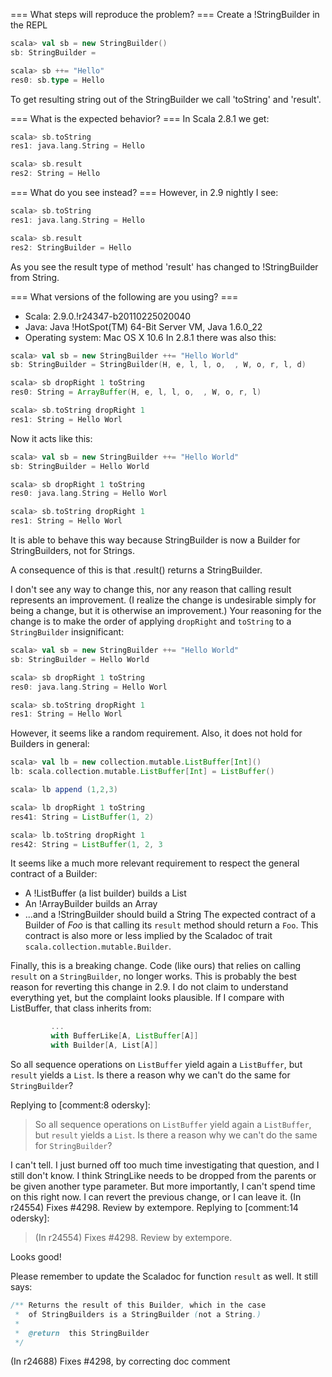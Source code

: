 === What steps will reproduce the problem? ===
Create a !StringBuilder in the REPL
```scala
scala> val sb = new StringBuilder()
sb: StringBuilder = 

scala> sb ++= "Hello"
res0: sb.type = Hello
```

To get resulting string out of the StringBuilder we call 'toString' and 'result'.

=== What is the expected behavior? ===
In Scala 2.8.1 we get:
```scala
scala> sb.toString
res1: java.lang.String = Hello

scala> sb.result
res2: String = Hello
```

=== What do you see instead? ===
However, in 2.9 nightly I see:
```scala
scala> sb.toString
res1: java.lang.String = Hello

scala> sb.result
res2: StringBuilder = Hello
```

As you see the result type of method 'result' has changed to !StringBuilder from String.

=== What versions of the following are you using? ===
  - Scala: 2.9.0.!r24347-b20110225020040
  - Java: Java !HotSpot(TM) 64-Bit Server VM, Java 1.6.0_22
  - Operating system: Mac OS X 10.6
In 2.8.1 there was also this:
```scala
scala> val sb = new StringBuilder ++= "Hello World"
sb: StringBuilder = StringBuilder(H, e, l, l, o,  , W, o, r, l, d)

scala> sb dropRight 1 toString                     
res0: String = ArrayBuffer(H, e, l, l, o,  , W, o, r, l)

scala> sb.toString dropRight 1
res1: String = Hello Worl  
```
Now it acts like this:
```scala
scala> val sb = new StringBuilder ++= "Hello World"
sb: StringBuilder = Hello World

scala> sb dropRight 1 toString
res0: java.lang.String = Hello Worl

scala> sb.toString dropRight 1
res1: String = Hello Worl  
```
It is able to behave this way because StringBuilder is now a Builder for StringBuilders, not for Strings.

A consequence of this is that .result() returns a StringBuilder.

I don't see any way to change this, nor any reason that calling result represents an improvement.  (I realize the change is undesirable simply for being a change, but it is otherwise an improvement.)
Your reasoning for the change is to make the order of applying `dropRight` and `toString` to a `StringBuilder` insignificant:
```scala
scala> val sb = new StringBuilder ++= "Hello World"
sb: StringBuilder = Hello World

scala> sb dropRight 1 toString
res0: java.lang.String = Hello Worl

scala> sb.toString dropRight 1
res1: String = Hello Worl  
```
However, it seems like a random requirement. Also, it does not hold for Builders in general:
```scala
scala> val lb = new collection.mutable.ListBuffer[Int]()
lb: scala.collection.mutable.ListBuffer[Int] = ListBuffer()

scala> lb append (1,2,3)

scala> lb dropRight 1 toString
res41: String = ListBuffer(1, 2)

scala> lb.toString dropRight 1
res42: String = ListBuffer(1, 2, 3
```
It seems like a much more relevant requirement to respect the general contract of a Builder:
 * A !ListBuffer (a list builder) builds a List
 * An !ArrayBuilder builds an Array
 * ...and a !StringBuilder should build a String
The expected contract of a Builder of *Foo* is that calling its `result` method should return a `Foo`.
This contract is also more or less implied by the Scaladoc of trait `scala.collection.mutable.Builder`.

Finally, this is a breaking change. Code (like ours) that relies on calling `result` on a `StringBuilder`, no longer works. This is probably the best reason for reverting this change in 2.9.
I do not claim to understand everything yet, but the complaint looks plausible. 
If I compare with ListBuffer, that class inherits from:
```scala
         ...
         with BufferLike[A, ListBuffer[A]]
         with Builder[A, List[A]] 
```
So all sequence operations on `ListBuffer` yield again a `ListBuffer`, but `result` yields a `List`. Is there a reason why we can't do the same for `StringBuilder`?
 
Replying to [comment:8 odersky]:
> So all sequence operations on `ListBuffer` yield again a `ListBuffer`, but `result` yields a `List`. Is there a reason why we can't do the same for `StringBuilder`?

I can't tell.  I just burned off too much time investigating that question, and I still don't know.  I think StringLike needs to be dropped from the parents or be given another type parameter.  But more importantly, I can't spend time on this right now.  I can revert the previous change, or I can leave it.
(In r24554) Fixes #4298. Review by extempore.
Replying to [comment:14 odersky]:
> (In r24554) Fixes #4298. Review by extempore.

Looks good!

Please remember to update the Scaladoc for function `result` as well. It still says:
```scala
/** Returns the result of this Builder, which in the case
 *  of StringBuilders is a StringBuilder (not a String.)
 *
 *  @return  this StringBuilder
 */
```
(In r24688) Fixes #4298, by correcting doc comment
